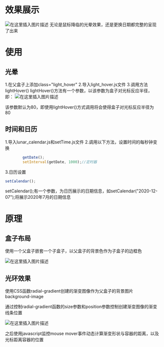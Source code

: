 # 效果展示
![在这里插入图片描述](https://img-blog.csdnimg.cn/20201207204715392.gif#pic_center)
无论是鼠标降临的光晕效果，还是更换日期都完整的呈现了出来

# 使用

## 光晕

1.在父盒子上添加class="light_hover"
2.导入light_hover.js文件
3.调用方法lightHover()
lightHover()方法有一个参数，以该参数为盒子对光标反应半径，即：
![在这里插入图片描述](https://img-blog.csdnimg.cn/2020120712123863.png)

该参数默认为80，即使用lightHover()方式调用将会使得盒子对光标反应半径为80

## 时间和日历
1.导入lunar_calendar.js和setTime.js文件
2.调用以下方法，设置时间的每秒钟变换
~~~javascript
        getDate();
        setInterval(getDate, 1000);//定时器
~~~
3.日历设置
~~~javascript
setCalendar();
~~~
setCalendar();有一个参数，为日历展示的日期信息，如setCalendar("2020-12-07");将展示2020年7月的日期信息

# 原理

## 盒子布局

使用一个父盒子嵌套一个子盒子，以父盒子的背景色作为子盒子的边框色

![在这里插入图片描述](https://img-blog.csdnimg.cn/20201206230218874.png)

## 光环效果

使用CSS函数radial-gradient创建的渐变图像作为父盒子的背景图片background-image

通过控制radial-gradient函数的size参数和position参数控制创建渐变图像的渐变线条位置

![在这里插入图片描述](https://img-blog.csdnimg.cn/20201206230232375.png?x-oss-process=image/watermark,type_ZmFuZ3poZW5naGVpdGk,shadow_10,text_aHR0cHM6Ly9ibG9nLmNzZG4ubmV0L3FxXzQzOTE1MzU2,size_16,color_FFFFFF,t_70)

之后使用javascript监控mouse mover事件动态计算渐变形状与容器的距离，以及光标距离容器的位置

